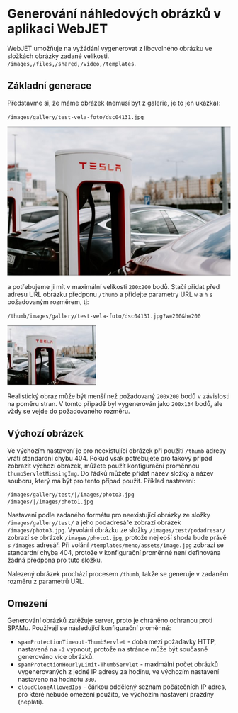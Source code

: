 # Generování náhledových obrázků v aplikaci WebJET

WebJET umožňuje na vyžádání vygenerovat z libovolného obrázku ve složkách obrázky zadané velikosti. `/images,/files,/shared,/video,/templates`.

## Základní generace

Představme si, že máme obrázek (nemusí být z galerie, je to jen ukázka):

`/images/gallery/test-vela-foto/dsc04131.jpg`

![Original Image](original-image.png)

a potřebujeme ji mít v maximální velikosti `200x200` bodů. Stačí přidat před adresu URL obrázku předponu `/thumb` a přidejte parametry URL `w` a `h` s požadovaným rozměrem, tj:

`/thumb/images/gallery/test-vela-foto/dsc04131.jpg?w=200&h=200`

![Thumb Image 200x200](thumb-image.png)

Realistický obraz může být menší než požadovaný `200x200` bodů v závislosti na poměru stran. V tomto případě byl vygenerován jako `200x134` bodů, ale vždy se vejde do požadovaného rozměru.

## Výchozí obrázek

Ve výchozím nastavení je pro neexistující obrázek při použití `/thumb` adresy vrátí standardní chybu 404. Pokud však potřebujete pro takový případ zobrazit výchozí obrázek, můžete použít konfigurační proměnnou `thumbServletMissingImg`. Do řádků můžete přidat název složky a název souboru, který má být pro tento případ použit. Příklad nastavení:

```
/images/gallery/test/|/images/photo3.jpg
/images/|/images/photo1.jpg
```

Nastavení podle zadaného formátu pro neexistující obrázky ze složky `/images/gallery/test/` a jeho podadresáře zobrazí obrázek `/images/photo3.jpg`. Vyvolání obrázku ze složky `/images/test/podadresar/` zobrazí se obrázek `/images/photo1.jpg`, protože nejlepší shoda bude právě s `/images` adresář. Při volání `/templates/meno/assets/image.jpg` zobrazí se standardní chyba 404, protože v konfigurační proměnné není definována žádná předpona pro tuto složku.

Nalezený obrázek prochází procesem `/thumb`, takže se generuje v zadaném rozměru z parametrů URL.

## Omezení

Generování obrázků zatěžuje server, proto je chráněno ochranou proti SPAMu. Používají se následující konfigurační proměnné:
- `spamProtectionTimeout-ThumbServlet` - doba mezi požadavky HTTP, nastavená na `-2` vypnout, protože na stránce může být současně generováno více obrázků.
- `spamProtectionHourlyLimit-ThumbServlet` - maximální počet obrázků vygenerovaných z jedné IP adresy za hodinu, ve výchozím nastavení nastaveno na hodnotu `300`.
- `cloudCloneAllowedIps` - čárkou oddělený seznam počátečních IP adres, pro které nebude omezení použito, ve výchozím nastavení prázdný (neplatí).
